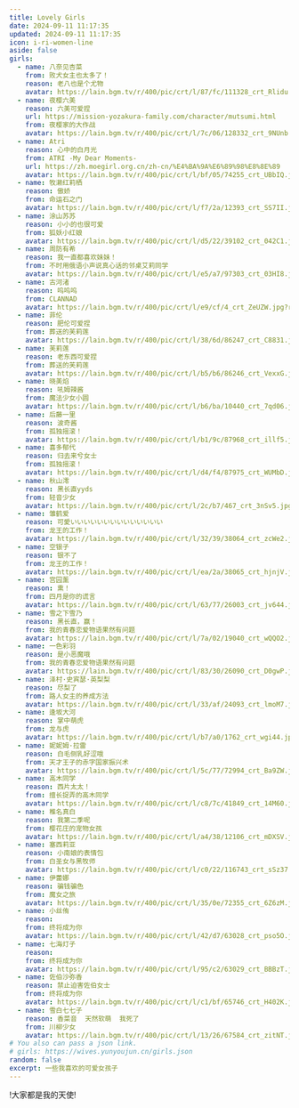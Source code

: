 ```yaml
---
title: Lovely Girls
date: 2024-09-11 11:17:35
updated: 2024-09-11 11:17:35
icon: i-ri-women-line
aside: false
girls:
  - name: 八奈见杏菜
    from: 败犬女主也太多了！
    reason: 老八也是个尤物
    avatar: https://lain.bgm.tv/r/400/pic/crt/l/87/fc/111328_crt_Rlidu.jpg?r=1720895621 
  - name: 夜樱六美
    reason: 六美可爱捏
    url: https://mission-yozakura-family.com/character/mutsumi.html
    from: 夜樱家的大作战
    avatar: https://lain.bgm.tv/r/400/pic/crt/l/7c/06/128332_crt_9NUnb.jpg?r=1697987414
  - name: Atri
    reason: 心中的白月光
    from: ATRI -My Dear Moments-
    url: https://zh.moegirl.org.cn/zh-cn/%E4%BA%9A%E6%89%98%E8%8E%89
    avatar: https://lain.bgm.tv/r/400/pic/crt/l/bf/05/74255_crt_UBbIQ.jpg?r=1590778533
  - name: 牧濑红莉栖
    reason: 傲娇
    from: 命运石之门
    avatar: https://lain.bgm.tv/r/400/pic/crt/l/f7/2a/12393_crt_SS7II.jpg?r=1531372585
  - name: 涂山苏苏
    reason: 小小的也很可爱
    from: 狐妖小红娘
    avatar: https://lain.bgm.tv/r/400/pic/crt/l/d5/22/39102_crt_042C1.jpg?r=1698567445
  - name: 周防有希
    reason: 我一直都喜欢妹妹！
    from: 不时用俄语小声说真心话的邻桌艾莉同学
    avatar: https://lain.bgm.tv/r/400/pic/crt/l/e5/a7/97303_crt_03HI8.jpg?r=1723293989
  - name: 古河渚
    reason: 呜呜呜
    from: CLANNAD
    avatar: https://lain.bgm.tv/r/400/pic/crt/l/e9/cf/4_crt_ZeUZW.jpg?r=1692105566
  - name: 菲伦
    reason: 肥伦可爱捏
    from: 葬送的芙莉莲
    avatar: https://lain.bgm.tv/r/400/pic/crt/l/38/6d/86247_crt_C8831.jpg?r=1692974235
  - name: 芙莉莲
    reason: 老东西可爱捏
    from: 葬送的芙莉莲
    avatar: https://lain.bgm.tv/r/400/pic/crt/l/b5/b6/86246_crt_VexxG.jpg?r=1696587402
  - name: 晓美焰
    reason: 吼姆辣酱
    from: 魔法少女小圆
    avatar: https://lain.bgm.tv/r/400/pic/crt/l/b6/ba/10440_crt_7qd06.jpg?r=1630181644
  - name: 后藤一里
    reason: 波奇酱
    from: 孤独摇滚！
    avatar: https://lain.bgm.tv/r/400/pic/crt/l/b1/9c/87968_crt_illf5.jpg?r=1668060514
  - name: 喜多郁代
    reason: 归去来兮女士
    from: 孤独摇滚！
    avatar: https://lain.bgm.tv/r/400/pic/crt/l/d4/f4/87975_crt_WUMbD.jpg?r=1666830882
  - name: 秋山澪
    reason: 黑长直yyds
    from: 轻音少女
    avatar: https://lain.bgm.tv/r/400/pic/crt/l/2c/b7/467_crt_3nSv5.jpg?r=1678706431
  - name: 雏鹤爱
    reason: 可愛いいいいいいいいいいいいいい
    from: 龙王的工作！
    avatar: https://lain.bgm.tv/r/400/pic/crt/l/32/39/38064_crt_zcWe2.jpg?r=1516427696
  - name: 空银子
    reason: 银不了
    from: 龙王的工作！
    avatar: https://lain.bgm.tv/r/400/pic/crt/l/ea/2a/38065_crt_hjnjV.jpg?r=1517307638
  - name: 宫园薰
    reason: 熏！
    from: 四月是你的谎言
    avatar: https://lain.bgm.tv/r/400/pic/crt/l/63/77/26003_crt_jv644.jpg?r=1420760358
  - name: 雪之下雪乃
    reason: 黑长直，赢！
    from: 我的青春恋爱物语果然有问题
    avatar: https://lain.bgm.tv/r/400/pic/crt/l/7a/02/19040_crt_wQQO2.jpg?r=1515405272
  - name: 一色彩羽
    reason: 是小恶魔哦
    from: 我的青春恋爱物语果然有问题
    avatar: https://lain.bgm.tv/r/400/pic/crt/l/83/30/26090_crt_D0gwP.jpg?r=1596390555
  - name: 泽村·史宾瑟·英梨梨
    reason: 尽梨了
    from: 路人女主的养成方法
    avatar: https://lain.bgm.tv/r/400/pic/crt/l/33/af/24093_crt_lmoM7.jpg?r=1674913204
  - name: 逢坂大河
    reason: 掌中萌虎
    from: 龙与虎
    avatar: https://lain.bgm.tv/r/400/pic/crt/l/b7/a0/1762_crt_wgi44.jpg?r=1497968019
  - name: 妮妮姆·拉雷
    reason: 白毛侧乳好涩哦
    from: 天才王子的赤字国家振兴术
    avatar: https://lain.bgm.tv/r/400/pic/crt/l/5c/77/72994_crt_Ba9ZW.jpg?r=1643242211
  - name: 高木同学
    reason: 西片太太！
    from: 擅长捉弄的高木同学
    avatar: https://lain.bgm.tv/r/400/pic/crt/l/c8/7c/41849_crt_14M60.jpg?r=1645970420
  - name: 椎名真白
    reason: 我第二季呢
    from: 樱花庄的宠物女孩
    avatar: https://lain.bgm.tv/r/400/pic/crt/l/a4/38/12106_crt_mDXSV.jpg
  - name: 塞西莉亚
    reason: 小南娘的表情包
    from: 白圣女与黑牧师
    avatar: https://lain.bgm.tv/r/400/pic/crt/l/c0/22/116743_crt_sSz37.jpg?r=1689608845
  - name: 伊蕾娜
    reason: 骗钱骗色
    from: 魔女之旅
    avatar: https://lain.bgm.tv/r/400/pic/crt/l/35/0e/72355_crt_6Z6zM.jpg?r=1602429332
  - name: 小丝侑
    reason: 
    from: 终将成为你
    avatar: https://lain.bgm.tv/r/400/pic/crt/l/42/d7/63028_crt_pso5O.jpg?r=1538834795
  - name: 七海灯子
    reason: 
    from: 终将成为你
    avatar: https://lain.bgm.tv/r/400/pic/crt/l/95/c2/63029_crt_BBBzT.jpg?r=1539454254
  - name: 佐伯沙弥香
    reason: 禁止迫害佐伯女士
    from: 终将成为你
    avatar: https://lain.bgm.tv/r/400/pic/crt/l/c1/bf/65746_crt_H402K.jpg?r=1540048002
  - name: 雪白七七子
    reason: 香菜音  天然软萌  我死了
    from: 川柳少女
    avatar: https://lain.bgm.tv/r/400/pic/crt/l/13/26/67584_crt_zitNT.jpg?r=1555251724
# You also can pass a json link.
# girls: https://wives.yunyoujun.cn/girls.json
random: false
excerpt: 一些我喜欢的可爱女孩子
---
```


<div class="text-center" m="2" title="我全都要！">
!大家都是我的天使!
</div>

<YunGirls :girls="frontmatter.girls" :random="frontmatter.random" />

